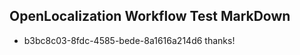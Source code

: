 ## OpenLocalization Workflow Test MarkDown
* b3bc8c03-8fdc-4585-bede-8a1616a214d6 thanks!

<!--HONumber=Jul16_HO4-->


